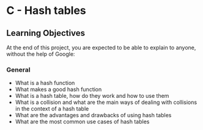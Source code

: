 # C - Hash tables

## Learning Objectives

At the end of this project, you are expected to be able to explain to anyone, without the help of Google:

### General

- What is a hash function
- What makes a good hash function
- What is a hash table, how do they work and how to use them
- What is a collision and what are the main ways of dealing with collisions in the context of a hash table
- What are the advantages and drawbacks of using hash tables
- What are the most common use cases of hash tables

